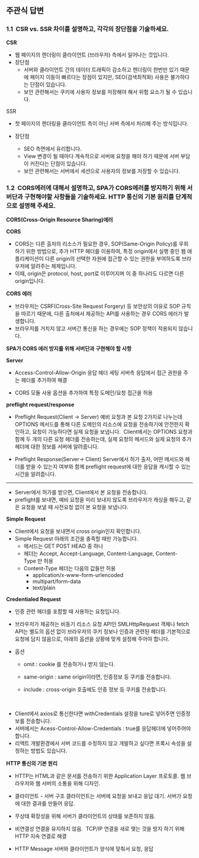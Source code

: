 ## 주관식 답변

### 1.1  CSR vs. SSR 차이를 설명하고, 각각의 장단점을 기술하세요. 

**CSR**

- 웹 페이지의 렌더링이 클라이언트 (브라우저) 측에서 일어나는 것입니다. 
- 장단점
  - 서버와 클라이언트 간의 데이터 트래픽이 감소하고 렌더링이 한번만 있기 때문에 페이지 이동이 빠르다는 장점이 있지만, SEO(검색최적화) 사용은 불가하다는 단점이 있습니다. 	
  - 보안 관련해서는 쿠키에 사용자 정보를 저장해야 해서 위험 요소가 될 수 있습니다.

SSR

- 첫 페이지의 렌더링을 클라이언트 측이 아닌 서버 측에서 처리해 주는 방식입니다.

- 장단점 
  - SEO 측면에서 유리합니다.
  - View 변경이 될 때마다 계속적으로 서버에 요청을 해야 하기 때문에 서버 부담이 커진다는 단점이 있습니다.
  - 보안 관련해서는 서버에서 세션으로 사용자의 정보를 저장할 수 있습니다.

### 1.2  CORS에러에 대해서 설명하고, SPA가 CORS에러를 방지하기 위해 서버단과 구현해야할 사항들을 기술하세요. HTTP 통신의 기본 원리를 단계적으로 설명해 주세요. 

**CORS(Cross-Origin Resource Sharing)에러**

**CORS**

- CORS는 다른 출처의 리소스가 필요한 경우, SOP(Same-Origin Policy)를 우회하기 위한 방법으로, 추가 HTTP 헤더를 이용하여, 특정 origin에서 실행 중인 웹 애플리케이션이 다른 origin의 선택한 자원에 접근할 수 있는 권한을 부여하도록 브라우저에 알려주는 체제입니다. 
- 이때, origin은 protocol, host, port로 이루어지며 이 중 하나라도 다르면 다른 origin입니다. 

**CORS 에러**

- 브라우저는 CSRF(Cross-Site Request Forgery) 등 보안상의 이유로 SOP 규칙을 따르기 때문에, 다른 출처에서 제공하는 API를 사용하는 경우 CORS 에러가 발생합니다. 
- 브라우저를 거치지 않고 서버간 통신을 하는 경우에는 SOP 정책이 적용되지 않습니다. 

**SPA가 CORS 에러 방지를 위해 서버단과 구현해야 할 사항**

**Server**

- Access-Control-Allow-Origin 응답 헤더 세팅 서버측 응답에서 접근 권한을 주는 헤더를 추가하여 해결

- CORS 모듈 사용 옵션을 추가하여 특정 도메인/요청 접근을 허용

**preflight request/response**

- Preflight Request(Client -> Server) 예비 요청과 본 요청 2가지로 나누는데 OPTIONS 메서드를 통해 다른 도메인의 리소스에 요청을 전송하기에 안전한지 확인하고, 요청이 가능하다면 실제 요청을 보냅니다.  Client에서는 OPTIONS 요청과 함께 두 개의 다른 요청 헤더를 전송하는데, 실제 요청의 메서드와 실제 요청의 추가헤더에 대한 정보를 서버에 알려줍니다. 

- Preflight Response(Server-> Client) Server에서 허가 출저, 어떤 메서드와 헤더를 받을 수 있는지 여부와 함께 preflight request에 대한 응답을 캐시할 수 있는 시간을 알려줍니다. 

<hr/>

- Server에서 허가를 받으면, Client에서 본 요청을 전송합니다.  
- preflight를 보내면, 예비 요청을 미리 보내지 않도록 브라우저가 캐싱을 해두고, 같은 요청을 보낼 때 사전요청 없이 본 요청을 보냅니다. 

**Simple Request**

- Client에서 요청을 보내면서 cross origin인지 확인합니다.
- Simple Request 아래의 조건을 충족할 때만 가능합니다. 
  * 메서드는 GET POST HEAD 중 하나
  * 헤더는 Accept, Accept-Language, Content-Language, Content-Type 만 허용
  * Content-Type 헤더는 다음의 값들만 허용
    * application/x-www-form-urlencoded
    * multipart/form-data
    * text/plain

**Credentialed Request**

- 인증 관련 헤더를 포함할 때 사용하는 요청입니다. 

- 브라우저가 제공하는 비동기 리소스 요청 API인 SMLHttpRequest 객체나 fetch API는 별도의 옵션 없이 브라우저의 쿠키 정보나 인증과 관련된 헤더를 기본적으로 요청에 담지 않음으로, 아래의 옵션을 상황에 맞게 설정해 주어야 합니다. 

- 옵션

  * omit : cookie 를 전송하거나 받지 않는다.

  * same-origin : same origin이라면, 인증정보 등 쿠키를 전송합니다. 

  * include : cross-origin 호출에도 인증 정보 등 쿠키를 전송합니다. 

<br/>

- Client에서 axios로 통신한다면 withCredentials 설정을 ture로 넣어주면 인증정보를 전송합니다. 
- 서버에서는 Acess-Control-Allow-Credentials : true를 응답헤더에 넣어주어야 합니다. 
- 리액트 개발환경에서 서버 코드를 수정하지 않고 개발하고 싶다면 프록시 속성을 설정하는 방법도 있습니다. 

**HTTP 통신의 기본 원리**

- HTTP는 HTML과 같은 문서를 전송하기 위한 Application Layer 프로토콜. 웹 브라우저와 웹 서버의 소통을 위해 디자인.

- 클라이언트 - 서버 구조 클라이언트는 서버에 요청을 보내고 응답 대기. 서버가 요청에 대한 결과를 만들어 응답.
- 무상태 확장성을 위해 서버가 클라이언트의 상태를 보존하지 않음. 
- 비연결성 연결을 유지하지 않음.  TCP/IP 연결을 새로 맺는 것을 방지 하기 위해 HTTP 지속 연결로 해결
- HTTP Message 서버와 클라이언트가 양식에 맞춰서 요청, 응답
